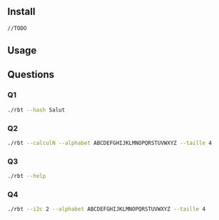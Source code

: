 ## Install

```bash
//TODO
```

## Usage

## Questions

### Q1
```bash
./rbt --hash Salut
```

### Q2
```bash
./rbt --calculN --alphabet ABCDEFGHIJKLMNOPQRSTUVWXYZ --taille 4
```

### Q3
```bash
./rbt --help
```

### Q4

```bash
./rbt --i2c 2 --alphabet ABCDEFGHIJKLMNOPQRSTUVWXYZ --taille 4
```

